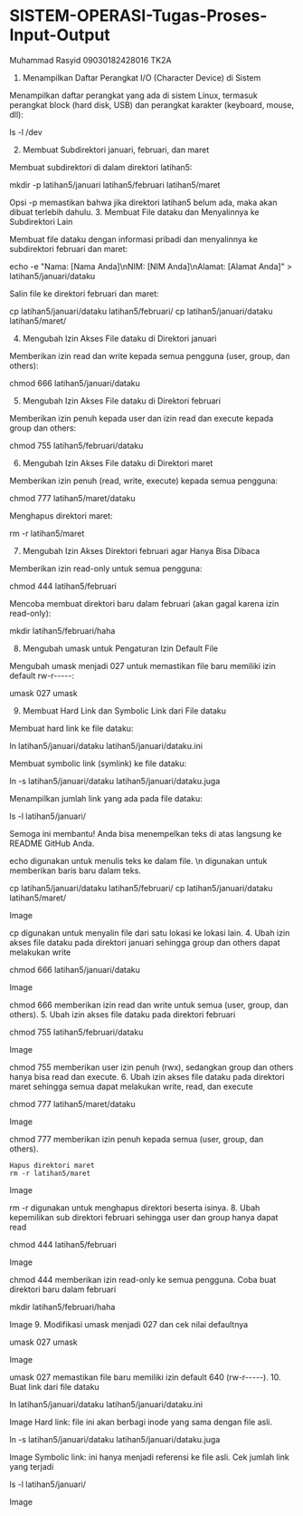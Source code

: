 # SISTEM-OPERASI-Tugas-Proses-Input-Output
Muhammad Rasyid
09030182428016
TK2A
1. Menampilkan Daftar Perangkat I/O (Character Device) di Sistem

Menampilkan daftar perangkat yang ada di sistem Linux, termasuk perangkat block (hard disk, USB) dan perangkat karakter (keyboard, mouse, dll):

ls -l /dev

2. Membuat Subdirektori januari, februari, dan maret

Membuat subdirektori di dalam direktori latihan5:

mkdir -p latihan5/januari latihan5/februari latihan5/maret

Opsi -p memastikan bahwa jika direktori latihan5 belum ada, maka akan dibuat terlebih dahulu.
3. Membuat File dataku dan Menyalinnya ke Subdirektori Lain

Membuat file dataku dengan informasi pribadi dan menyalinnya ke subdirektori februari dan maret:

echo -e "Nama: [Nama Anda]\nNIM: [NIM Anda]\nAlamat: [Alamat Anda]" > latihan5/januari/dataku

Salin file ke direktori februari dan maret:

cp latihan5/januari/dataku latihan5/februari/
cp latihan5/januari/dataku latihan5/maret/

4. Mengubah Izin Akses File dataku di Direktori januari

Memberikan izin read dan write kepada semua pengguna (user, group, dan others):

chmod 666 latihan5/januari/dataku

5. Mengubah Izin Akses File dataku di Direktori februari

Memberikan izin penuh kepada user dan izin read dan execute kepada group dan others:

chmod 755 latihan5/februari/dataku

6. Mengubah Izin Akses File dataku di Direktori maret

Memberikan izin penuh (read, write, execute) kepada semua pengguna:

chmod 777 latihan5/maret/dataku

Menghapus direktori maret:

rm -r latihan5/maret

7. Mengubah Izin Akses Direktori februari agar Hanya Bisa Dibaca

Memberikan izin read-only untuk semua pengguna:

chmod 444 latihan5/februari

Mencoba membuat direktori baru dalam februari (akan gagal karena izin read-only):

mkdir latihan5/februari/haha

8. Mengubah umask untuk Pengaturan Izin Default File

Mengubah umask menjadi 027 untuk memastikan file baru memiliki izin default rw-r-----:

umask 027
umask

9. Membuat Hard Link dan Symbolic Link dari File dataku

Membuat hard link ke file dataku:

ln latihan5/januari/dataku latihan5/januari/dataku.ini

Membuat symbolic link (symlink) ke file dataku:

ln -s latihan5/januari/dataku latihan5/januari/dataku.juga

Menampilkan jumlah link yang ada pada file dataku:

ls -l latihan5/januari/

Semoga ini membantu! Anda bisa menempelkan teks di atas langsung ke README GitHub Anda.

echo digunakan untuk menulis teks ke dalam file. \n digunakan untuk memberikan baris baru dalam teks.

cp latihan5/januari/dataku latihan5/februari/
cp latihan5/januari/dataku latihan5/maret/

Image

cp digunakan untuk menyalin file dari satu lokasi ke lokasi lain.
4. Ubah izin akses file dataku pada direktori januari sehingga group dan others dapat melakukan write

chmod 666 latihan5/januari/dataku

Image

chmod 666 memberikan izin read dan write untuk semua (user, group, dan others).
5. Ubah izin akses file dataku pada direktori februari

chmod 755 latihan5/februari/dataku

Image

chmod 755 memberikan user izin penuh (rwx), sedangkan group dan others hanya bisa read dan execute.
6. Ubah izin akses file dataku pada direktori maret sehingga semua dapat melakukan write, read, dan execute

chmod 777 latihan5/maret/dataku

Image

chmod 777 memberikan izin penuh kepada semua (user, group, dan others).

    Hapus direktori maret
    rm -r latihan5/maret

Image

rm -r digunakan untuk menghapus direktori beserta isinya.
8. Ubah kepemilikan sub direktori februari sehingga user dan group hanya dapat read

chmod 444 latihan5/februari

Image

chmod 444 memberikan izin read-only ke semua pengguna.
Coba buat direktori baru dalam februari

mkdir latihan5/februari/haha

Image
9. Modifikasi umask menjadi 027 dan cek nilai defaultnya

umask 027
umask

Image

umask 027 memastikan file baru memiliki izin default 640 (rw-r-----).
10. Buat link dari file dataku

ln latihan5/januari/dataku latihan5/januari/dataku.ini

Image
Hard link: file ini akan berbagi inode yang sama dengan file asli.

ln -s latihan5/januari/dataku latihan5/januari/dataku.juga

Image
Symbolic link: ini hanya menjadi referensi ke file asli.
Cek jumlah link yang terjadi

ls -l latihan5/januari/

Image
